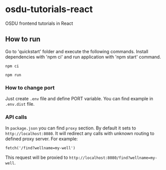 # osdu-tutorials-react

OSDU frontend tutorials in React

## How to run

Go to 'quickstart' folder and execute the following commands. Install dependencies with 'npm ci' and run application with 'npm start' command.

```
npm ci
```

```
npm run
```

### How to change port

Just create `.env` file and define PORT variable. You can find example in `.env.dist` file.

### API calls

In `package.json` you can find `proxy` section. By default it sets to `http://localhost:8080`. It will redirect any calls with unknown routing to defined proxy server. For example:

```
fetch('/find?wellname=my-well')
```

This request will be proxied to `http://localhost:8080/find?wellname=my-well`.

